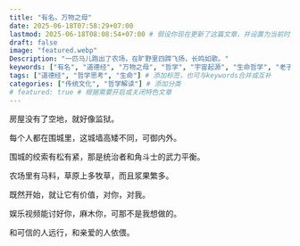 ```yaml
---
title: "有名，万物之母"
date: 2025-06-18T07:58:29+07:00
lastmod: 2025-06-18T08:08:54+07:00 # 假设你现在更新了这篇文章，并设置为当前时间
draft: false
image: "featured.webp"
Description: "一匹马儿跑出了农场，在旷野里四蹄飞扬，长鸣如歌。"
keywords: ["有名", "道德经", "万物之母", "哲学", "宇宙起源", "生命哲学", "老子思想"] # 添加关键词
tags: ["道德经", "哲学思考", "生命"] # 添加标签，也可与keywords合并或互补
categories: ["传统文化", "哲学解读"] # 添加分类
# featured: true # 根据需要开启或关闭特色文章
---
```


房屋没有了空地，就好像监狱。

每个人都在围城里，这城墙高矮不同，可御内外。

围城的绞索有松有紧，那是统治者和角斗士的武力平衡。

农场里有马料，草原上多牧草，而且浆果繁多。

既然开始，就让它有价值，对你，对我。

娱乐视频能讨好你，麻木你，可那不是我想做的。

和可信的人远行，和亲爱的人依偎。